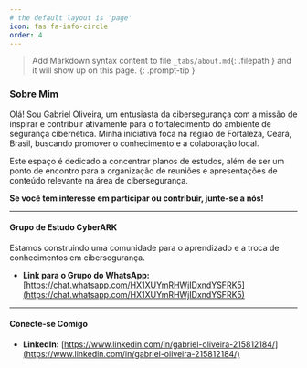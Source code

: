 ```yaml
---
# the default layout is 'page'
icon: fas fa-info-circle
order: 4
---
```


> Add Markdown syntax content to file `_tabs/about.md`{: .filepath } and it will show up on this page.
{: .prompt-tip }

### Sobre Mim

Olá! Sou Gabriel Oliveira, um entusiasta da cibersegurança com a missão de inspirar e contribuir ativamente para o fortalecimento do ambiente de segurança cibernética. Minha iniciativa foca na região de Fortaleza, Ceará, Brasil, buscando promover o conhecimento e a colaboração local.

Este espaço é dedicado a concentrar planos de estudos, além de ser um ponto de encontro para a organização de reuniões e apresentações de conteúdo relevante na área de cibersegurança.

**Se você tem interesse em participar ou contribuir, junte-se a nós!**

---

#### Grupo de Estudo CyberARK

Estamos construindo uma comunidade para o aprendizado e a troca de conhecimentos em cibersegurança.
* **Link para o Grupo do WhatsApp:** [https://chat.whatsapp.com/HX1XUYmRHWjIDxndYSFRK5](https://chat.whatsapp.com/HX1XUYmRHWjIDxndYSFRK5)

---

#### Conecte-se Comigo

* **LinkedIn:** [https://www.linkedin.com/in/gabriel-oliveira-215812184/](https://www.linkedin.com/in/gabriel-oliveira-215812184/)
